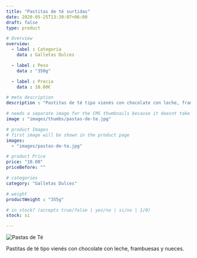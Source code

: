 ```yaml
---
title: "Pastitas de té surtidas"
date: 2020-05-25T13:39:07+06:00
draft: false
type: product

# Overview
overview:
  - label : Categoría
    data : Galletas Dulces

  - label : Peso
    data : "350g"

  - label : Precio
    data : 10.00€

# meta description
description : "Pastitas de té tipo vienés con chocolate con leche, frambuesas y nueces. con vainilla de Tahití, para comer sola o para acompañar postres, por ejemplo es recomendable como topping de helado."

# needs a separate image for the CMS thumbnails because it doesnt take arrays (slideshow images)
image : "images/thumbs/pastas-de-te.jpg"

# product Images
# first image will be shown in the product page
images:
  - "images/pastas-de-te.jpg"

# product Price
price: "10.00"
priceBefore: ""

# categories
category: "Galletas Dulces"

# weight
productWeight : "355g"

# in stock? (accepts true/false | yes/no | si/no | 1/0)
stock: si

---
```

![Pastas de Té](/images/pastas-de-te.jpg "Pastas de Té")

Pastitas de té tipo vienés con chocolate con leche, frambuesas y nueces.
